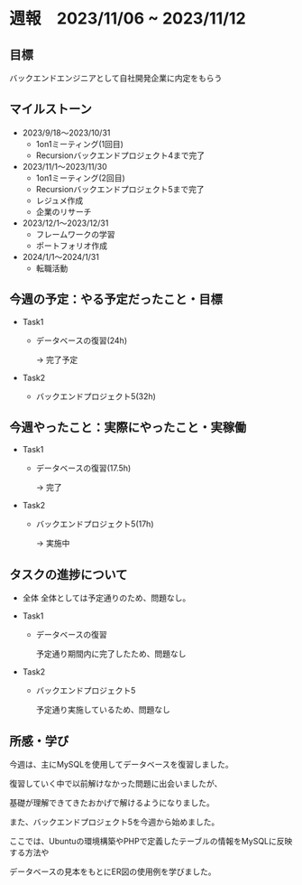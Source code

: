 # 週報　2023/11/06 ~ 2023/11/12

## 目標
バックエンドエンジニアとして自社開発企業に内定をもらう

## マイルストーン
- 2023/9/18〜2023/10/31
    - 1on1ミーティング(1回目)
    - Recursionバックエンドプロジェクト4まで完了
- 2023/11/1〜2023/11/30
    - 1on1ミーティング(2回目)
    - Recursionバックエンドプロジェクト5まで完了
    - レジュメ作成
    - 企業のリサーチ
- 2023/12/1〜2023/12/31
    - フレームワークの学習
    - ポートフォリオ作成
- 2024/1/1〜2024/1/31
    - 転職活動

## 今週の予定：やる予定だったこと・目標
- Task1
    - データベースの復習(24h)

        → 完了予定

- Task2
    - バックエンドプロジェクト5(32h)

## 今週やったこと：実際にやったこと・実稼働
- Task1

    - データベースの復習(17.5h)

        → 完了

- Task2

    - バックエンドプロジェクト5(17h)

        → 実施中 

## タスクの進捗について
- 全体
    全体としては予定通りのため、問題なし。

- Task1
    - データベースの復習

        予定通り期間内に完了したため、問題なし

- Task2
    - バックエンドプロジェクト5

        予定通り実施しているため、問題なし

## 所感・学び
今週は、主にMySQLを使用してデータベースを復習しました。

復習していく中で以前解けなかった問題に出会いましたが、

基礎が理解できてきたおかげで解けるようになりました。

また、バックエンドプロジェクト5を今週から始めました。

ここでは、Ubuntuの環境構築やPHPで定義したテーブルの情報をMySQLに反映する方法や

データベースの見本をもとにER図の使用例を学びました。
